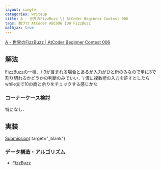 ```yaml
---
layout: single
categories: writeup
title: A - 世界のFizzBuzz \| AtCoder Beginner Contest 006
tags: 競プロ AtCoder ABC006 100 FizzBuzz
mathjax: true
---
```


[A - 世界のFizzBuzz \| AtCoder Beginner Contest 006](https://beta.atcoder.jp/contests/abc006/tasks/abc006_1)

## 解法
[FizzBuzz](https://ja.wikipedia.org/wiki/Fizz_Buzz)の一種．\\
3が含まれる場合とあるが入力がひと桁のみなので単に3で割り切れるかどうかの判断のみでいい．\\
仮に複数桁の入力を許すとしたらwhile文で10の商と余りをチェックする感じかな

### コーナーケース検討
特になし．
## 実装

[Submission](https://beta.atcoder.jp/contests/abc006/submissions/3005119){:target="_blank"}

### データ構造・アルゴリズム
- [FizzBuzz](https://ja.wikipedia.org/wiki/Fizz_Buzz)